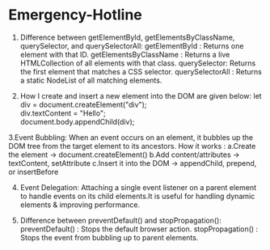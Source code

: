 # Emergency-Hotline
1. Difference between getElementById, getElementsByClassName, querySelector, and querySelectorAll:
  getElementById : Returns one element with that ID.
  getElementsByClassName : Returns a live HTMLCollection of all elements with that class.
  querySelector: Returns the first element that matches a CSS selector.
  querySelectorAll : Returns a static NodeList of all matching elements.

2. How I create and insert a new element into the DOM are given below:
  let div = document.createElement("div");  
  div.textContent = "Hello";  
  document.body.appendChild(div);

3.Event Bubbling: When an event occurs on an element, it bubbles up the DOM tree from the target element to its ancestors.
How it works :
  a.Create the element → document.createElement()
  b.Add content/attributes → textContent, setAttribute
  c.Insert it into the DOM → appendChild, prepend, or insertBefore

4. Event Delegation: Attaching a single event listener on a parent element to handle events on its child elements.It is useful for handling dynamic elements & improving performance.

5. Difference between preventDefault() and stopPropagation():
preventDefault() : Stops the default browser action.
stopPropagation() : Stops the event from bubbling up to parent elements.
